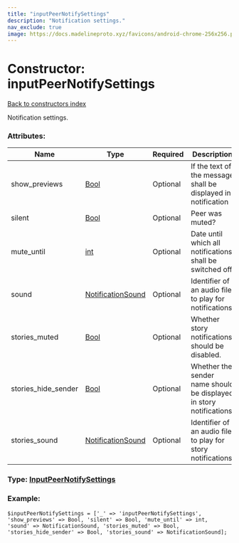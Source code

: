 ```yaml
---
title: "inputPeerNotifySettings"
description: "Notification settings."
nav_exclude: true
image: https://docs.madelineproto.xyz/favicons/android-chrome-256x256.png
---
```

# Constructor: inputPeerNotifySettings  
[Back to constructors index](/API_docs/constructors/index.html)



Notification settings.

### Attributes:

| Name     |    Type       | Required | Description |
|----------|---------------|----------|-------------|
|show\_previews|[Bool](/API_docs/types/Bool.html) | Optional|If the text of the message shall be displayed in notification|
|silent|[Bool](/API_docs/types/Bool.html) | Optional|Peer was muted?|
|mute\_until|[int](/API_docs/types/int.html) | Optional|Date until which all notifications shall be switched off|
|sound|[NotificationSound](/API_docs/types/NotificationSound.html) | Optional|Identifier of an audio file to play for notifications.|
|stories\_muted|[Bool](/API_docs/types/Bool.html) | Optional|Whether story notifications should be disabled.|
|stories\_hide\_sender|[Bool](/API_docs/types/Bool.html) | Optional|Whether the sender name should be displayed in story notifications.|
|stories\_sound|[NotificationSound](/API_docs/types/NotificationSound.html) | Optional|Identifier of an audio file to play for story notifications.|



### Type: [InputPeerNotifySettings](/API_docs/types/InputPeerNotifySettings.html)


### Example:

```
$inputPeerNotifySettings = ['_' => 'inputPeerNotifySettings', 'show_previews' => Bool, 'silent' => Bool, 'mute_until' => int, 'sound' => NotificationSound, 'stories_muted' => Bool, 'stories_hide_sender' => Bool, 'stories_sound' => NotificationSound];
```  
